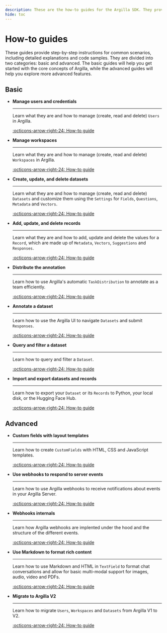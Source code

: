 ```yaml
---
description: These are the how-to guides for the Argilla SDK. They provide step-by-step instructions for common scenarios, including detailed explanations and code samples.
hide: toc
---
```


# How-to guides

These guides provide step-by-step instructions for common scenarios, including detailed explanations and code samples. They are divided into two categories: basic and advanced. The basic guides will help you get started with the core concepts of Argilla, while the advanced guides will help you explore more advanced features.

## Basic

<div class="grid cards" markdown>

-   __Manage users and credentials__

    ---

    Learn what they are and how to manage (create, read and delete) `Users` in Argilla.

    [:octicons-arrow-right-24: How-to guide](user.md)

-   __Manage workspaces__

    ---

    Learn what they are and how to manage (create, read and delete) `Workspaces` in Argilla.

    [:octicons-arrow-right-24: How-to guide](workspace.md)

-   __Create, update, and delete datasets__

    ---

    Learn what they are and how to manage (create, read and delete) `Datasets` and customize them using the `Settings` for `Fields`, `Questions`,  `Metadata` and `Vectors`.

    [:octicons-arrow-right-24: How-to guide](dataset.md)

-   __Add, update, and delete records__

    ---

    Learn what they are and how to add, update and delete the values for a `Record`, which are made up of `Metadata`, `Vectors`, `Suggestions` and `Responses`.

    [:octicons-arrow-right-24: How-to guide](record.md)

-   __Distribute the annotation__

    ---

    Learn how to use Argilla's automatic `TaskDistribution` to annotate as a team efficiently.

    [:octicons-arrow-right-24: How-to guide](distribution.md)

-   __Annotate a dataset__

    ---

    Learn how to use the Argilla UI to navigate `Datasets` and submit `Responses`.

    [:octicons-arrow-right-24: How-to guide](annotate.md)

-   __Query and filter a dataset__

    ---

    Learn how to query and filter a `Dataset`.

    [:octicons-arrow-right-24: How-to guide](query.md)

-   __Import and export datasets and records__

    ---

    Learn how to export your `Dataset` or its `Records` to Python, your local disk, or the Hugging Face Hub.

    [:octicons-arrow-right-24: How-to guide](import_export.md)


</div>

## Advanced

<div class="grid cards" markdown>

-   __Custom fields with layout templates__

    ---

    Learn how to create `CustomFields` with HTML, CSS and JavaScript templates.

    [:octicons-arrow-right-24: How-to guide](custom_fields.md)

-   __Use webhooks to respond to server events__

    ---

    Learn how to use Argilla webhooks to receive notifications about events in your Argilla Server.

    [:octicons-arrow-right-24: How-to guide](webhooks.md)

-   __Webhooks internals__

    ---

    Learn how Argilla webhooks are implented under the hood and the structure of the different events.

    [:octicons-arrow-right-24: How-to guide](webhooks_internals.md)


-   __Use Markdown to format rich content__

    ---

    Learn how to use Markdown and HTML in `TextField` to format chat conversations and allow for basic multi-modal support for images, audio, video and PDFs.

    [:octicons-arrow-right-24: How-to guide](use_markdown_to_format_rich_content.md)

-   __Migrate to Argilla V2__

    ---

    Learn how to migrate `Users`, `Workspaces` and `Datasets` from Argilla V1 to V2.

    [:octicons-arrow-right-24: How-to guide](migrate_from_legacy_datasets.md)

</div>
